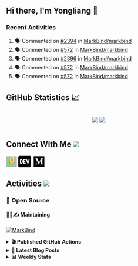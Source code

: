 ## Hi there, I'm Yongliang 👋

### Recent Activities

<!--START_SECTION:activity-->
1. 🗣 Commented on [#2394](https://github.com/MarkBind/markbind/pull/2394#issuecomment-1914416490) in [MarkBind/markbind](https://github.com/MarkBind/markbind)
2. 🗣 Commented on [#572](https://github.com/MarkBind/markbind/issues/572#issuecomment-1914315981) in [MarkBind/markbind](https://github.com/MarkBind/markbind)
3. 🗣 Commented on [#2396](https://github.com/MarkBind/markbind/pull/2396#issuecomment-1913779147) in [MarkBind/markbind](https://github.com/MarkBind/markbind)
4. 🗣 Commented on [#572](https://github.com/MarkBind/markbind/issues/572#issuecomment-1912908443) in [MarkBind/markbind](https://github.com/MarkBind/markbind)
5. 🗣 Commented on [#572](https://github.com/MarkBind/markbind/issues/572#issuecomment-1911819105) in [MarkBind/markbind](https://github.com/MarkBind/markbind)
<!--END_SECTION:activity-->

## GitHub Statistics :chart_with_upwards_trend:
<div align="center">
<div style="display: flex; align-items: center; justify-content: center;">

[![](https://github-readme-stats-tlylt.vercel.app/api?username=tlylt&show_icons=true&theme=tokyonight&hide_border=true&locale=en)](https://github.com/tlylt)
[![](https://github-readme-streak-stats.herokuapp.com/?user=tlylt&theme=tokyonight&hide_border=true)](https://github.com/tlylt)
</div>
</div>

## Connect With Me <img src="https://media.giphy.com/media/2wh5K5yE3ulp3xgYcG/giphy-downsized.gif" width="30">

<a href="https://www.yongliangliu.com/" target="_blank"><img align="center" src="static/site-icon.png" alt="yongliangliu.com" height="29" width="29" /></a>
<a href="https://dev.to/tlylt" target="_blank"><img align="center" src="static/dev-badge.svg" alt="dev.to/tlylt" height="35" width="35" /></a>
<a href="https://tlylt.medium.com" target="_blank"><img align="center" src="static/medium.png" alt="tlylt.medium.com" height="35" width="35" /></a>

## Activities <img src="https://media.giphy.com/media/WUlplcMpOCEmTGBtBW/giphy.gif" width="30">

### 🔭 Open Source

#### 👷‍♂️✍️ Maintaining
[![MarkBind](https://github-readme-stats-tlylt.vercel.app/api/pin/?username=markbind&repo=markbind)](https://github.com/MarkBind/markbind)

<details>
<summary> <b>🎬 Published GitHub Actions </b> </summary>

[![install-graphviz](https://github-readme-stats-tlylt.vercel.app/api/pin/?username=tlylt&repo=install-graphviz)](https://github.com/tlylt/install-graphviz)

[![reposense-action](https://github-readme-stats-tlylt.vercel.app/api/pin/?username=tlylt&repo=reposense-action)](https://github.com/tlylt/reposense-action)

[![markbin-action](https://github-readme-stats-tlylt.vercel.app/api/pin/?username=markbind&repo=markbind-action)](https://github.com/MarkBind/markbind-action)

</details>

<details>
<summary> <b>📕 Latest Blog Posts</b> </summary>

<!-- BLOG-POST-LIST:START -->
- [The Prebound Method and Sentinel Object Pattern in Python](https://yongliangliu.com/blog/prebound-sentinel-pattern-in-python)
- [Software Problems - Exceptions](https://yongliangliu.com/blog/software-problems-exceptions)
- [End of Year 3 Sem 2](https://yongliangliu.com/blog/end-of-year-3-sem-2)
- [Deploy a ChatGPT API Server in no time](https://yongliangliu.com/blog/chatgpt-nextjs-server)
- [Creating a regex-based Markdown parser in TypeScript](https://yongliangliu.com/blog/rmark)
<!-- BLOG-POST-LIST:END -->

</details>

<details>
<summary> <b>📊 Weekly Stats</b> </summary>

<!--START_SECTION:waka-->
![Code Time](http://img.shields.io/badge/Code%20Time-1%2C191%20hrs%2014%20mins-blue)

**🐱 My GitHub Data** 

> 📦 665.4 kB Used in GitHub's Storage 
 > 
> 🏆 195 Contributions in the Year 2024
 > 
> 🚫 Not Opted to Hire
 > 
> 📜 169 Public Repositories 
 > 
> 🔑 41 Private Repositories 
 > 
**I'm an Early 🐤** 

```text
🌞 Morning                4026 commits        ███████░░░░░░░░░░░░░░░░░░   29.70 % 
🌆 Daytime                3655 commits        ███████░░░░░░░░░░░░░░░░░░   26.97 % 
🌃 Evening                4974 commits        █████████░░░░░░░░░░░░░░░░   36.70 % 
🌙 Night                  899 commits         ██░░░░░░░░░░░░░░░░░░░░░░░   06.63 % 
```
📅 **I'm Most Productive on Wednesday** 

```text
Monday                   1770 commits        ███░░░░░░░░░░░░░░░░░░░░░░   13.06 % 
Tuesday                  2050 commits        ████░░░░░░░░░░░░░░░░░░░░░   15.12 % 
Wednesday                2194 commits        ████░░░░░░░░░░░░░░░░░░░░░   16.19 % 
Thursday                 1629 commits        ███░░░░░░░░░░░░░░░░░░░░░░   12.02 % 
Friday                   1703 commits        ███░░░░░░░░░░░░░░░░░░░░░░   12.56 % 
Saturday                 2090 commits        ████░░░░░░░░░░░░░░░░░░░░░   15.42 % 
Sunday                   2118 commits        ████░░░░░░░░░░░░░░░░░░░░░   15.63 % 
```


📊 **This Week I Spent My Time On** 

```text
🕑︎ Time Zone: Asia/Singapore

💬 Programming Languages: 
Markdown                 44 mins             █████████████████░░░░░░░░   69.90 % 
TypeScript               19 mins             ████████░░░░░░░░░░░░░░░░░   30.10 % 
```


 Last Updated on 31/01/2024 00:42:49 UTC
<!--END_SECTION:waka-->

</details>
